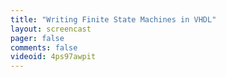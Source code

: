 ```yaml
---
title: "Writing Finite State Machines in VHDL"
layout: screencast 
pager: false
comments: false
videoid: 4ps97awpit
---
```

